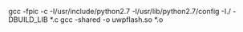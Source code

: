 
gcc -fpic -c -I/usr/include/python2.7 -I/usr/lib/python2.7/config -I./ -DBUILD_LIB *.c
gcc -shared -o uwpflash.so *.o
